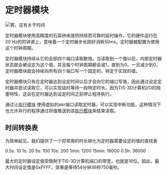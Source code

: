# 定时器模块
![寄，这有关于时间](item:tis3d:timer_module)

定时器模块使用高精度的石英钟来提供持续而可靠的延时操作。它的硬件运行在20 Hz的时钟源上，意味着一个定时器步长刚好消耗50ms。定时器被配置为使用这个时钟周期。

定时器模块持续从它的全部四个端口读取数值。当读取到一个值以后，内部定时器状态就会被设定为这个值，并且每个时钟周期都会减1，直到为0。一旦减少到0，定时器模块就会持续向所有四个端口写一个固定的，特定于实现的值。

定时器模块只有在定时器达到设定时间以后才会向它的端口写值，因此通过设定定时器并尝试读取它，可以实现延时等待一段特定时长。因为TIS-3D计算机I/O的阻塞特性，这会在定时器达到设定时间之前停止程序执行。

通过让[执行模块](execution_module.md) 使用虚拟的`ANY`端口读取定时器，可以实现中断功能，这种情况下也允许并行的程序通过将值推送到该[执行模块](execution_module.md)来结束读取。

## 时间转换表
为简单起见，我们提供了一个将常用的时长转化为定时器需要设定的值的查找表

0.5s: 10
1s: 20
5s: 100
10s: 200
1min: 1200
15min: 18000
0.5h: 36000

最大的定时器设定值受限制于TIS-3D计算机端口的带宽，也就是16位。因此，最大时间设定值是0xFFFF，效果是等待54分钟36秒750毫秒。

